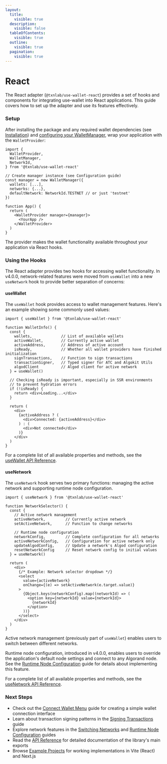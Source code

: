 ```yaml
---
layout:
  title:
    visible: true
  description:
    visible: false
  tableOfContents:
    visible: true
  outline:
    visible: true
  pagination:
    visible: true
---
```


# React

The React adapter (`@txnlab/use-wallet-react`) provides a set of hooks and components for integrating use-wallet into React applications. This guide covers how to set up the adapter and use its features effectively.

### Setup

After installing the package and any required wallet dependencies (see [Installation](../getting-started/installation.md)) and [configuring your WalletManager](../getting-started/configuration.md), wrap your application with the `WalletProvider`:

```tsx
import {
  WalletProvider,
  WalletManager,
  NetworkId,
} from '@txnlab/use-wallet-react'

// Create manager instance (see Configuration guide)
const manager = new WalletManager({
  wallets: [...],
  networks: {...},
  defaultNetwork: NetworkId.TESTNET // or just 'testnet'
})

function App() {
  return (
    <WalletProvider manager={manager}>
      <YourApp />
    </WalletProvider>
  )
}
```

The provider makes the wallet functionality available throughout your application via React hooks.

### Using the Hooks

The React adapter provides two hooks for accessing wallet functionality. In v4.0.0, network-related features were moved from `useWallet` into a new `useNetwork` hook to provide better separation of concerns:

#### useWallet

The `useWallet` hook provides access to wallet management features. Here's an example showing some commonly used values:

```tsx
import { useWallet } from '@txnlab/use-wallet-react'

function WalletInfo() {
  const { 
    wallets,             // List of available wallets
    activeWallet,        // Currently active wallet
    activeAddress,       // Address of active account
    isReady,             // Whether all wallet providers have finished initialization
    signTransactions,    // Function to sign transactions
    transactionSigner,   // Typed signer for ATC and Algokit Utils
    algodClient          // Algod client for active network
  } = useWallet()

  // Checking isReady is important, especially in SSR environments
  // to prevent hydration errors
  if (!isReady) {
    return <div>Loading...</div>
  }

  return (
    <div>
      {activeAddress ? (
        <div>Connected: {activeAddress}</div>
      ) : (
        <div>Not connected</div>
      )}
    </div>
  )
}
```

For a complete list of all available properties and methods, see the [useWallet API Reference](../api-reference/usewallet.md).

#### useNetwork

The `useNetwork` hook serves two primary functions: managing the active network and supporting runtime node configuration.

```tsx
import { useNetwork } from '@txnlab/use-wallet-react'

function NetworkSelector() {
  const {
    // Active network management
    activeNetwork,         // Currently active network
    setActiveNetwork,      // Function to change networks
    
    // Runtime node configuration
    networkConfig,         // Complete configuration for all networks
    activeNetworkConfig,   // Configuration for active network only
    updateAlgodConfig,     // Update a network's Algod configuration
    resetNetworkConfig     // Reset network config to initial values
  } = useNetwork()

  return (
    <div>
      {/* Example: Network selector dropdown */}
      <select
        value={activeNetwork}
        onChange={(e) => setActiveNetwork(e.target.value)}
      >
        {Object.keys(networkConfig).map((networkId) => (
          <option key={networkId} value={networkId}>
            {networkId}
          </option>
        ))}
      </select>
    </div>
  )
}
```

Active network management (previously part of `useWallet`) enables users to switch between different networks.

Runtime node configuration, introduced in v4.0.0, enables users to override the application's default node settings and connect to any Algorand node. See the [Runtime Node Configuration](../guides/runtime-node-configuration.md) guide for details about implementing this feature.

For a complete list of all available properties and methods, see the [useNetwork API Reference](../api-reference/usenetwork.md).

### Next Steps

* Check out the [Connect Wallet Menu](../guides/connect-wallet-menu.md) guide for creating a simple wallet connection interface
* Learn about transaction signing patterns in the [Signing Transactions](../guides/signing-transactions.md) guide
* Explore network features in the [Switching Networks](../guides/switching-networks.md) and [Runtime Node Configuration](../guides/runtime-node-configuration.md) guides
* Read the [API Reference](broken-reference) for detailed documentation of the library's main exports
* Browse [Example Projects](../resources/example-projects.md) for working implementations in Vite (React) and Next.js
